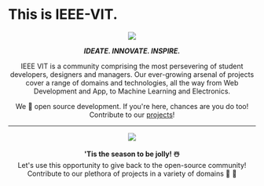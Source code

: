 
# This is IEEE-VIT.



<p align="center">
  <img src="https://github.com/IEEE-VIT/.github/blob/main/profile/IEEE%20Space.png">
</p>

<p align="center">
<b><i>IDEATE. INNOVATE. INSPIRE.</i></b>
</p>

<p align="center">
IEEE VIT is a community comprising the most persevering of student developers, designers and managers. Our ever-growing arsenal of projects cover a range of domains and technologies, all the way from Web Development and App, to Machine Learning and Electronics. 
</p>
<p align="center">
We 💙 open source development. If you're here, chances are you do too! Contribute to our <a href="https://github.com/orgs/IEEE-VIT/repositories">projects</a>!
</p>

-----------------------------------------------------------------
<div align="center">
  <img src ="https://media.giphy.com/media/v1.Y2lkPTc5MGI3NjExaWUxYTM3enUyOWIyYWE3N3gzNGJidnloZXM2empxMmUxd3huaGNwaSZlcD12MV9pbnRlcm5hbF9naWZfYnlfaWQmY3Q9Zw/x6azf9EOU4MauMzta1/giphy.gif">
  <br>
  <br>
  <b>'Tis the season to be jolly! ☃️</b> 
  <br>Let's use this opportunity to give back to the open-source community! 
  <br>Contribute to our plethora of projects in a variety of domains <a href="https://www.youtube.com/watch?v=24u3NoPvgMw" style="text-decoration:none">🎅</a> 🎄
</div>






